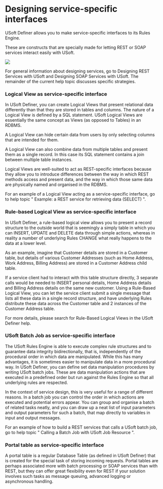 # Designing service-specific interfaces

USoft Definer allows you to make service-specific interfaces to its Rules Engine.

These are constructs that are specially made for letting REST or SOAP services interact easily with USoft.

![](/api/Services/Organising%20services/assets/1cd01531-59e3-42ac-a404-1424fc708982.png)

For general information about designing services, go to Designing REST Services with USoft and Designing SOAP Services with USoft. The remainder of the current help topic discusses specific strategies.

### Logical View as service-specific interface

In USoft Definer, you can create Logical Views that present relational data differently than that they are stored in tables and columns. The nature of a Logical View is defined by a SQL statement. USoft Logical Views are essentially the same concept as Views (as opposed to Tables) in an RDBMS.

A Logical View can hide certain data from users by only selecting columns that are intended for them.

A Logical View can also combine data from multiple tables and present them as a single record. In this case its SQL statement contains a join between multiple table instances.

Logical Views are well-suited to act as REST-specific interfaces because they allow you to introduce differences between the way in which REST methods access and present data, and the way in which those same data are physically named and organised in the RDBMS.

For an example of a Logical View acting as a service-specific interface, go to help topic " Example: a REST service for retrieving data (SELECT) ".

### Rule-based Logical View as service-specific interface

In USoft Definer, a rule-based logical view allows you to present a record structure to the outside world that is seemingly a simply table in which you can INSERT, UPDATE and DELETE data through simple actions, whereas in reality a number of underlying Rules CHANGE what really happens to the data at a lower level.

As an example, imagine that Customer details are stored in a Customer table, but details of various Customer Addresses (such as Home Address, Work Address, Billing Address) are stored in a Customer Address child table.

If a service client had to interact with this table structure directly, 3 separate calls would be needed to INSERT personal details, Home Address details and Billing Address details on the same new customer. Using a Rule-Based Logical View, you can let the service client submit a single message that lists all these data in a single record structure, and have underlying Rules distribute these data across the Customer table and 2 instances of the Customer Address table.

For more details, please search for Rule-Based Logical Views in the USoft Definer help.

### USoft Batch Job as service-specific interface

The USoft Rules Engine is able to execute complex rule structures and to guarantee data integrity bidirectionally, that is, independently of the procedural order in which data are manipulated. While this has many advantages, it is sometimes easier to manipulate data in a more procedural way. In USoft Definer, you can define set data manipulation procedures by writing USoft batch jobs. These are data manipulation actions that are executed in a predefined order but run against the Rules Engine so that all underlying rules are respected.

In the context of service design, this is very useful for a range of different reasons. In a batch job you can control the order in which actions are executed and potential errors appear. You can group and organise a batch of related tasks neatly, and you can draw up a neat list of input parameters and output parameters for such a batch, that map directly to variables in input and output messages.

For an example of how to build a REST services that calls a USoft batch job, go to help topic " Calling a Batch Job with USoft Job Resource ".

### Portal table as service-specific interface

A portal table is a regular Database Table (as defined in USoft Definer) that is created for the special task of storing incoming requests. Portal tables are perhaps associated more with batch processing or SOAP services than with REST, but they can offer great flexibility even for REST if your solution involves such tasks as message queuing, advanced logging or asynchronous handling.